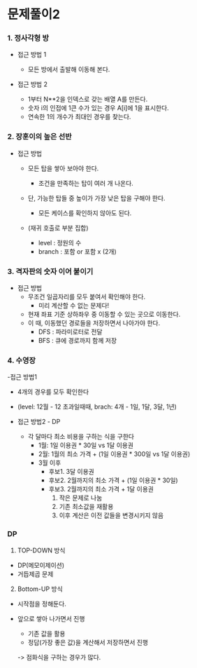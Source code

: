 # 문제풀이2

### 1. 정사각형 방
- 접근 방법 1
  - 모든 방에서 출발해 이동해 본다.

- 접근 방법 2
  - 1부터 N**2을 인덱스로 갖는 배열 A를 만든다.
  - 숫자 i의 인접에 1큰 수가 있는 경우 A[i]에 1을 표시한다.
  - 연속한 1의 개수가 최대인 경우를 찾는다.

### 2. 장훈이의 높은 선반
- 접근 방법
  - 모든 탑을 쌓아 보아야 한다.
    - 조건을 만족하는 탑이 여러 개 나온다.
  - 단, 가능한 탑들 중 높이가 가장 낮은 탑을 구해야 한다.
    - 모든 케이스를 확인하지 않아도 된다.

  - (재귀 호출로 부분 집합)
    - level : 정원의 수
    - branch : 포함 or 포함 x (2개)

### 3. 격자판의 숫자 이어 붙이기
- 접근 방법
  - 무조건 일곱자리를 모두 붙여서 확인해야 한다.
    - 미리 계산할 수 없는 문제다!
  - 현재 좌표 기준 상하좌우 중 이동할 수 있는 곳으로 이동한다.
  - 이 때, 이동했던 경로들을 저장하면서 나아가야 한다.
    - DFS : 파라미로터로 전달
    - BFS : 큐에 경로까지 함께 저장

### 4. 수영장
-접근 방법1
  - 4개의 경우를 모두 확인한다
  - (level: 12월 - 12 초과일때때, brach: 4개 - 1일, 1달, 3달, 1년)

- 접근 방법2 - DP
  - 각 달마다 최소 비용을 구하는 식을 구한다
    - 1월: 1일 이용권 * 30일 vs 1달 이용권
    - 2월: 1월의 최소 가격 + (1일 이용권 * 300일 vs 1달 이용권)
    - 3월 이후
      - 후보1. 3달 이용권
      - 후보2. 2월까지의 최소 가격 + (1일 이용권 * 30일)
      - 후보3. 2월까지의 최소 가격 + 1달 이용권
        1. 작은 문제로 나눔
        2. 기존 최소값을 재활용
        3. 이후 계산은 이전 값들을 변경시키지 않음


### DP
1. TOP-DOWN 방식
  - DP(메모이제이션)
  - 거듭제곱 문제

2. Bottom-UP 방식
  - 시작점을 정해둔다.
  - 앞으로 쌓아 나가면서 진행
    - 기존 값을 활용
    - 정답(가장 좋은 값)을 계산해서 저장하면서 진행

    -> 점화식을 구하는 경우가 많다.
